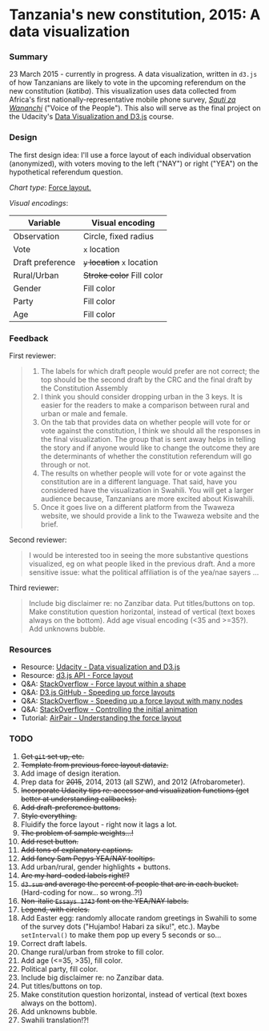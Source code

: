 Tanzania's new constitution, 2015: A data visualization
=======

### Summary

23 March 2015 - currently in progress. A data visualization, written in `d3.js` of how Tanzanians are likely to vote in the upcoming referendum on the new constitution (_katiba_). This visualization uses data collected from Africa's first nationally-representative mobile phone survey, [_Sauti za Wananchi_](http://twaweza.org/go/sauti-za-wananchi-english) ("Voice of the People"). This also will serve as the final project on the Udacity's [Data Visualization and D3.js](https://www.udacity.com/course/ud507) course.


### Design

The first design idea: I'll use a force layout of each individual observation (anonymized), with voters moving to the left ("NAY") or right ("YEA") on the hypothetical referendum question. 

_Chart type_: [Force layout.](https://github.com/mbostock/d3/wiki/Force-Layout)

_Visual encodings_:

Variable | Visual encoding
--- | ---
Observation | Circle, fixed radius
Vote | `x` location
Draft preference | ~~`y` location~~ `x` location
Rural/Urban | ~~Stroke color~~ Fill color
Gender| Fill color
Party | Fill color
Age | Fill color



### Feedback

First reviewer:
> 1. The labels for which draft people would prefer are not correct; the top should be the second draft by the CRC and the final draft by the Constitution Assembly
> 2. I think you should consider dropping urban in the 3 keys. It is easier for the readers to make a comparison between rural and urban or male and female.
> 3. On the tab that provides data on whether people will vote for or vote against the constitution, I think we should all the responses in the final visualization. The group that is sent away helps in telling the story and if anyone would like to change the outcome they are the determinants of whether the constitution referendum will go through or not. 
> 4. The results on whether people will vote for or vote against the constitution are in a different language. That said, have you considered have the visualization in Swahili. You will get a larger audience because, Tanzanians are more excited about Kiswahili.
> 5. Once it goes live on a different platform from the Twaweza website, we should provide a link to the Twaweza website and the brief.  

Second reviewer:
> I would be interested too in seeing the more substantive questions visualized, eg on what people liked in the previous draft.
> And a more sensitive issue: what the political affiliation is of the yea/nae sayers ...

Third reviewer:
> Include big disclaimer re: no Zanzibar data.
> Put titles/buttons on top.
> Make constitution question horizontal, instead of vertical (text boxes always on the bottom).
> Add age visual encoding (<35 and >=35?).
> Add unknowns bubble.


### Resources
* Resource: [Udacity - Data visualization and D3.js](https://www.udacity.com/course/ud507)
* Resource: [d3.js API - Force layout](https://github.com/mbostock/d3/wiki/Force-Layout)
* Q&A: [StackOverflow - Force layout within a shape](https://stackoverflow.com/questions/15100060/d3-js-force-directed-layout-constrained-by-a-shape?rq=1)
* Q&A: [D3.js GitHub - Speeding up force layouts](https://github.com/mbostock/d3/issues/1519)
* Q&A: [StackOverflow - Speeding up a force layout with many nodes](https://stackoverflow.com/questions/18311818/speed-up-d3-force-layout-with-many-nodes-and-links)
* Q&A: [StackOverflow - Controlling the initial animation](https://stackoverflow.com/questions/17166016/d3-js-controlling-initial-animation-in-force-layout)
* Tutorial: [AirPair - Understanding the force layout](https://www.airpair.com/javascript/posts/d3-force-layout-internals)

### TODO

1. ~~Get `git` set up, etc.~~
2. ~~Template from previous force layout dataviz.~~
3. Add image of design iteration.
4. Prep data for ~~2015~~, 2014, 2013 (all SZW), and 2012 (Afrobarometer).
5. ~~Incorporate Udacity tips re: accessor and visualization functions (get better at understanding callbacks).~~
6. ~~Add draft-preference buttons.~~
7. ~~Style everything.~~
8. Fluidify the force layout - right now it lags a lot. 
9. ~~The problem of sample weights...!~~
10. ~~Add reset button.~~
11. ~~Add tons of explanatory captions.~~
12. ~~Add fancy Sam Pepys YEA/NAY tooltips.~~
13. Add urban/rural, gender highlights + buttons.
14. ~~Are my hard-coded labels right!?~~
15. ~~`d3.sum` and average the percent of people that are in each bucket.~~ (Hard-coding for now... so wrong..?!)
16. ~~Non-italic `Essays 1743` font on the YEA/NAY labels.~~
17. ~~Legend, with circles.~~
18. Add Easter egg: randomly allocate random greetings in Swahili to some of the survey dots ("Hujambo! Habari za siku!", etc.). Maybe `setInterval()` to make them pop up every 5 seconds or so...
19. Correct draft labels.
20. Change rural/urban from stroke to fill color.
21. Add age (<=35, >35), fill color.
22. Political party, fill color.
23. Include big disclaimer re: no Zanzibar data.
24. Put titles/buttons on top.
25. Make constitution question horizontal, instead of vertical (text boxes always on the bottom).
26. Add unknowns bubble.
27. Swahili translation!?!